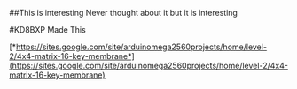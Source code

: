
##This is interesting
	Never thought about it but it is interesting

#KD8BXP Made This

[*https://sites.google.com/site/arduinomega2560projects/home/level-2/4x4-matrix-16-key-membrane*](https://sites.google.com/site/arduinomega2560projects/home/level-2/4x4-matrix-16-key-membrane)
